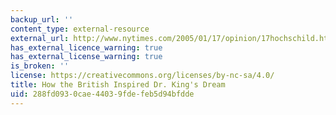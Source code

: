 ```yaml
---
backup_url: ''
content_type: external-resource
external_url: http://www.nytimes.com/2005/01/17/opinion/17hochschild.html
has_external_licence_warning: true
has_external_license_warning: true
is_broken: ''
license: https://creativecommons.org/licenses/by-nc-sa/4.0/
title: How the British Inspired Dr. King's Dream
uid: 288fd093-0cae-4403-9fde-feb5d94bfdde
---
```

